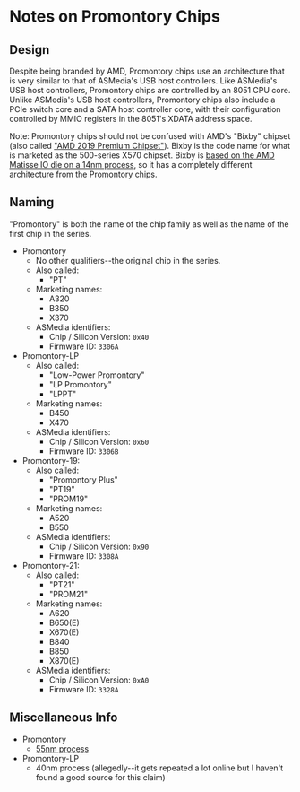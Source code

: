 # Notes on Promontory Chips


## Design

Despite being branded by AMD, Promontory chips use an architecture that is very similar to that of ASMedia's USB host controllers.
Like ASMedia's USB host controllers, Promontory chips are controlled by an 8051 CPU core.
Unlike ASMedia's USB host controllers, Promontory chips also include a PCIe switch core and a SATA host controller core, with their configuration controlled by MMIO registers in the 8051's XDATA address space.

Note: Promontory chips should not be confused with AMD's "Bixby" chipset (also called ["AMD 2019 Premium Chipset"][bixby]).
Bixby is the code name for what is marketed as the 500-series X570 chipset.
Bixby is [based on the AMD Matisse IO die on a 14nm process][x570], so it has a completely different architecture from the Promontory chips.


## Naming

"Promontory" is both the name of the chip family as well as the name of the first chip in the series.

- Promontory
  - No other qualifiers--the original chip in the series.
  - Also called:
    - "PT"
  - Marketing names:
    - A320
    - B350
    - X370
  - ASMedia identifiers:
    - Chip / Silicon Version: `0x40`
    - Firmware ID: `3306A`
- Promontory-LP
  - Also called:
    - "Low-Power Promontory"
    - "LP Promontory"
    - "LPPT"
  - Marketing names:
    - B450
    - X470
  - ASMedia identifiers:
    - Chip / Silicon Version: `0x60`
    - Firmware ID: `3306B`
- Promontory-19:
  - Also called:
    - "Promontory Plus"
    - "PT19"
    - "PROM19"
  - Marketing names:
    - A520
    - B550
  - ASMedia identifiers:
    - Chip / Silicon Version: `0x90`
    - Firmware ID: `3308A`
- Promontory-21:
  - Also called:
    - "PT21"
    - "PROM21"
  - Marketing names:
    - A620
    - B650(E)
    - X670(E)
    - B840
    - B850
    - X870(E)
  - ASMedia identifiers:
    - Chip / Silicon Version: `0xA0`
    - Firmware ID: `3328A`


## Miscellaneous Info

- Promontory
  - [55nm process][55nm]
- Promontory-LP
  - 40nm process (allegedly--it gets repeated a lot online but I haven't found a good source for this claim)


[bixby]: https://web.archive.org/web/20200715182721/https://thinkstation-specs.com/thinkstation/p620/#:~:text=AMD%202019%20Premium%20Chipset
[x570]: https://web.archive.org/web/20211005022310/https://twitter.com/IanCutress/status/1138443875154944000
[55nm]: https://web.archive.org/web/20170807124916/http://www.anandtech.com/print/10705/amd-7th-gen-bristol-ridge-and-am4-analysis-a12-9800-b350-a320-chipset#:~:text=We%20were%20informed%20that%20the%20chipsets%20are%20manufactured%20at%20TSMC%20using%20a%2055nm%20process
